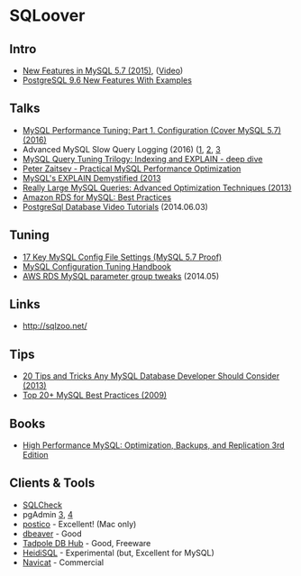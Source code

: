# SQLoover

## Intro
- [New Features in MySQL 5.7 (2015)](http://fiercesw.com/wp-content/uploads/2016/01/Whats-New-in-MySQL-5.7-1.pdf), ([Video](https://www.youtube.com/watch?v=dR2Uo97MQW8))
- [PostgreSQL 9.6 New Features With Examples](https://community.hpe.com/hpeb/attachments/hpeb/JapanEnterpriseTopics/198/1/PostgreSQL%209.6%20New%20Features%20en%2020160606-1.pdf)

## Talks
- [MySQL Performance Tuning: Part 1. Configuration (Cover MySQL 5.7) (2016)](https://www.youtube.com/watch?v=0CqMv0ucqFA)
- Advanced MySQL Slow Query Logging (2016) ([1](https://www.youtube.com/watch?v=noFn2sgQiNw), [2](https://www.youtube.com/watch?v=INovio_FuTU), [3](https://www.youtube.com/watch?v=f6fiy_dVYxw)
- [MySQL Query Tuning Trilogy: Indexing and EXPLAIN - deep dive](https://www.youtube.com/watch?v=01b3gQ_utO4)
- [Peter Zaitsev - Practical MySQL Performance Optimization](https://www.youtube.com/watch?v=SCoJID7TeDg)
- [MySQL's EXPLAIN Demystified (2013](https://www.youtube.com/watch?v=ZoLoIFW1H6g)
- [Really Large MySQL Queries: Advanced Optimization Techniques (2013)](https://www.youtube.com/watch?v=mCbyb14PoLk)
- [Amazon RDS for MySQL: Best Practices](https://www.youtube.com/watch?v=eHg8LD5KNC0)
- [PostgreSql Database Video Tutorials](https://www.youtube.com/playlist?list=PLFRIKEguV54bgwAcgFiOs5GMo3q2DhVDj) (2014.06.03)

## Tuning
- [17 Key MySQL Config File Settings (MySQL 5.7 Proof)](http://www.speedemy.com/17-key-mysql-config-file-settings-mysql-5-7-proof/)
- [MySQL Configuration Tuning Handbook](http://www.speedemy.com/mysql-configuration-tuning-handbook/)
- [AWS RDS MySQL parameter group tweaks](https://gist.github.com/magnetikonline/01d9542a4d9e90472839) (2014.05)

## Links
- http://sqlzoo.net/

## Tips
- [20 Tips and Tricks Any MySQL Database Developer Should Consider (2013)](https://onextrapixel.com/20-tips-and-tricks-any-mysql-database-developer-should-consider/)
- [Top 20+ MySQL Best Practices (2009)](https://code.tutsplus.com/tutorials/top-20-mysql-best-practices--net-7855)

## Books
- [High Performance MySQL: Optimization, Backups, and Replication 3rd Edition](https://www.amazon.com/High-Performance-MySQL-Optimization-Replication/dp/1449314287)

## Clients & Tools
- [SQLCheck](https://github.com/jarulraj/sqlcheck)
- pgAdmin [3](https://www.postgresql.org/ftp/pgadmin3/), [4](https://www.pgadmin.org/)
- [postico](https://eggerapps.at/postico/) - Excellent! (Mac only)
- [dbeaver](http://dbeaver.jkiss.org/) - Good
- [Tadpole DB Hub](https://github.com/hangum/TadpoleForDBTools) - Good, Freeware
- [HeidiSQL](https://www.heidisql.com/) - Experimental (but, Excellent for MySQL)
- [Navicat](https://www.navicat.com/) - Commercial
